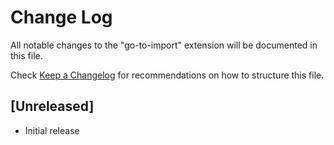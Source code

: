 # Change Log

All notable changes to the "go-to-import" extension will be documented in this file.

Check [Keep a Changelog](http://keepachangelog.com/) for recommendations on how to structure this file.

## [Unreleased]

- Initial release
